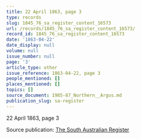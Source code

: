 ```yaml
---
title: 22 April 1863, page 3
type: records
slug: 1845_76_sa_register_content_16573
url: /records/1845_76_sa_register_content_16573/
record_id: 1845_76_sa_register_content_16573
date: '1863-04-22'
date_display: null
volume: null
issue_number: null
page: '3'
article_type: other
issue_reference: 1863-04-22, page 3
people_mentioned: []
places_mentioned: []
topics: []
source_document: 1985-87_Northern__Argus.md
publication_slug: sa-register
---
```


22 April 1863, page 3

Source publication: [The South Australian Register](/publications/sa-register/)
